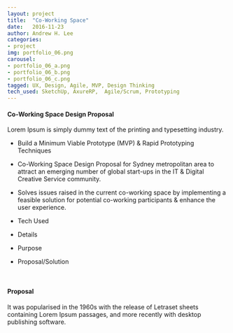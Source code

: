 ```yaml
---
layout: project
title:  "Co-Working Space"
date:   2016-11-23
author: Andrew H. Lee
categories:
- project
img: portfolio_06.png
carousel:
- portfolio_06_a.png
- portfolio_06_b.png
- portfolio_06_c.png
tagged: UX, Design, Agile, MVP, Design Thinking
tech_used: SketchUp, AxureRP,  Agile/Scrum, Prototyping
---
```


#### Co-Working Space Design Proposal
Lorem Ipsum is simply dummy text of the printing and typesetting industry.

* Build a Minimum Viable Prototype (MVP) & Rapid Prototyping Techniques
* Co-Working Space Design Proposal for Sydney metropolitan area to attract an emerging number of global start-ups in the IT & Digital Creative Service community.
* Solves issues raised in the current co-working space by implementing a feasible solution for potential co-working participants & enhance the user experience.

* Tech Used
* Details
* Purpose
* Proposal/Solution

<br >

#### Proposal
It was popularised in the 1960s with the release of Letraset sheets containing Lorem Ipsum passages, and more recently with desktop publishing software.

<br >

<div class="row">
  <div class="centered">
    <a href="https://www.behance.net/gallery/31135905/Co-Working-Space">
      <span class="hb hb-sm spin hb-behance-inv"><i class="fa fa-behance"></i></span></a>
  </div>
</div>
